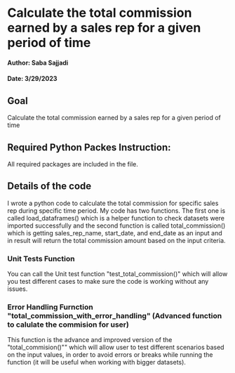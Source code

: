 # Calculate the total commission earned by a sales rep for a given period of time
#### Author: Saba Sajjadi
#### Date: 3/29/2023

## Goal
Calculate the total commission earned by a sales rep for a given period of time

## Required Python Packes Instruction:
All required packages are included in the file. 

## Details of the code
I wrote a python code to calculate the total commission for specific sales rep during specific time period. My code has two functions. The first one is called load_dataframes() which is a helper function to check datasets were imported successfully and the second function is called total_commission() which is getting sales_rep_name, start_date, and end_date as an input and in result will return the total commission amount based on the input criteria.

### Unit Tests Function
You can call the Unit test function "test_total_commission()" which will allow you test different cases to make sure the code is working without any issues. 

### Error Handling Furnction "total_commission_with_error_handling" (Advanced function to calulate the commision for user)
This function is the advance and improved version of the "total_commision()"" which will allow user to test different scenarios based on the input values, in order to avoid errors or breaks while running the function (it will be useful when working with bigger datasets). 
